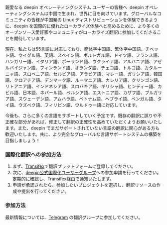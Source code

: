 親愛なる deepin オペレーティングシステム ユーザーの皆様へ​
​
deepin オペレーティングシステムは中国で生まれ、世界に目を向けています。グローバルなコミュニティの皆様が中国発の Linux ディストリビューションを体験できるように、deepin を国際的に優れたローカライズ体験へと高めるために、より多くのオープンソース愛好家やコミュニティがローカライズ翻訳に参加してくださることを期待しています。​

現在、私たちは55言語に対応しており、簡体字中国語、繁体字中国語、チベット語、ウイグル語、英語、スペイン語、ポルトガル語、ドイツ語、フランス語、ハンガリー語、イタリア語、ポーランド語、ウクライナ語、アルバニア語、アゼルバイジャン語、フィンランド語、オランダ語、チェコ語、トルコ語、カタルーニャ語、スロベニア語、セルビア語、アラビア語、マレー語、ガリシア語、韓国語、クロアチア語、デンマーク語、ルーマニア語、カレリア語、クリンゴン語、リトアニア語、インドネシア語、スロバキア語、ギリシャ語、ヒンディー語、カビル語、日本語、ネパール語、ペルシア語、エストニア語、カザフ語、ブルガリア語、スウェーデン語、アムハラ語、ベトナム語、ヘブライ語、ベンガル語、タイ語、ウズベク語、フィリピン語、ウルドゥー語に対応しています。

今後も、さらに多くの言語をサポートしていく予定です。既存の翻訳に誤りや不正確な部分があれば、修正して翻訳の正確性を高めていただくようお願いいたします。また、deepin でまだサポートされていない言語の翻訳に関心がある方も歓迎いたします。共に、より完全なグローバルな言語サポートシステムの構築を目指しましょう！
​
### 国際化翻訳への参加方法​

1. ​​​​まず、[Transifex](https://app.transifex.com/signup/open-source/)で翻訳プラットフォームに登録してください。​
2. 次に、[deepin公式国際化ユーザーグループ](https://www.transifex.com/linuxdeepin/public/)への参加申請を行ってください。定期的に確認し、Transifex経由で通知いたします。
3. 申請が承認されたら、参加したいプロジェクトを選択し、翻訳リソースの作成や提出を行ってください。​
​
### 参加方法 ​

最新情報については、[Telegram](https://t.me/+-OAA-A_r2nI4YmI1) の翻訳グループに参加してください。
